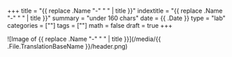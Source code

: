 +++
title = "{{ replace .Name "-" " " | title }}"
indextitle = "{{ replace .Name "-" " " | title }}"
summary = "under 160 chars"
date = {{ .Date }}
type = "lab"
categories = [""]
tags = [""]
math = false
draft = true
+++

![Image of {{ replace .Name "-" " " | title }}](/media/{{ .File.TranslationBaseName }}/header.png)
